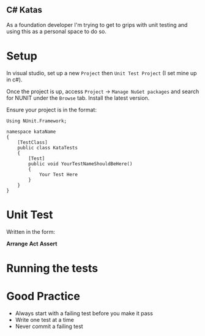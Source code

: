 ## C# Katas ##

As a foundation developer I'm trying to get to grips with unit testing and using this as a personal space to do so.

# Setup #

In visual studio, set up a new `Project` then `Unit Test Project` (I set mine up in c#).

Once the project is up, access `Project` -> `Manage NuGet packages` and search for NUNIT under the `Browse` tab. Install the latest version.

Ensure your project is in the format:

```
Using NUnit.Framework;

namespace kataName
{
	[TestClass]
	public class KataTests
	{
		[Test]
		public void YourTestNameShouldBeHere()
		{
			Your Test Here
		}
	}
} 
```

# Unit Test #

Written in the form:

**Arrange**
**Act**
**Assert**

# Running the tests #



# Good Practice # 

+ Always start with a failing test before you make it pass
+ Write one test at a time
+ Never commit a failing test